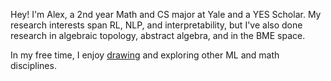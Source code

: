 Hey! I'm Alex, a 2nd year Math and CS major at Yale and a YES Scholar. My research interests span RL, NLP, and interpretability, but I've also done research in algebraic topology, abstract algebra, and in the BME space.

In my free time, I enjoy [drawing](https://www.instagram.com/alex_wa_art/) and exploring other ML and math disciplines.